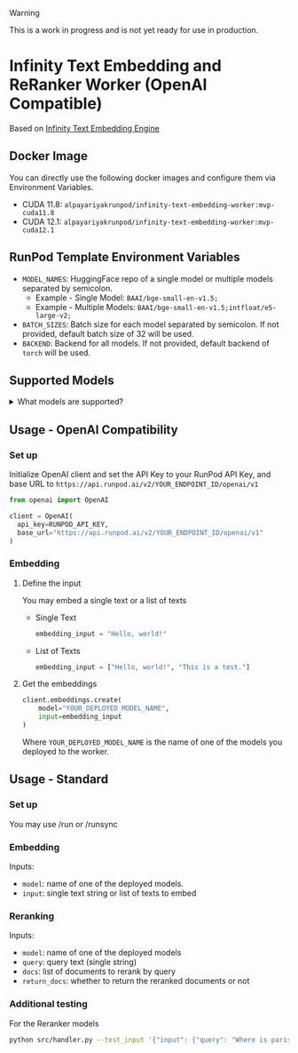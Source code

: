 > [!WARNING]  
> This is a work in progress and is not yet ready for use in production.


# Infinity Text Embedding and ReRanker Worker (OpenAI Compatible)
Based on [Infinity Text Embedding Engine](https://github.com/michaelfeil/infinity)

## Docker Image
You can directly use the following docker images and configure them via Environment Variables.
* CUDA 11.8: `alpayariyakrunpod/infinity-text-embedding-worker:mvp-cuda11.8`
* CUDA 12.1: `alpayariyakrunpod/infinity-text-embedding-worker:mvp-cuda12.1`

## RunPod Template Environment Variables
* `MODEL_NAMES`: HuggingFace repo of a single model or multiple models separated by semicolon.      
    * Example - Single Model: `BAAI/bge-small-en-v1.5;`
    * Example - Multiple Models: `BAAI/bge-small-en-v1.5;intfloat/e5-large-v2;`
* `BATCH_SIZES`: Batch size for each model separated by semicolon. If not provided, default batch size of 32 will be used. 
* `BACKEND`: Backend for all models. If not provided, default backend of `torch` will be used.

## Supported Models
<details>
  <summary>What models are supported?</summary>
  
  - All models supported by the sentence-transformers library.
  - All models reuploaded on the sentence transformers org https://huggingface.co/sentence-transformers / sbert.net. 

  With the command `--engine torch` the model must be compatible with sentence-transformers library
  
  For the latest trends, you might want to check out one of the following models.
    https://huggingface.co/spaces/mteb/leaderboard
    
</details>

## Usage - OpenAI Compatibility
### Set up
Initialize OpenAI client and set the API Key to your RunPod API Key, and base URL to `https://api.runpod.ai/v2/YOUR_ENDPOINT_ID/openai/v1`
```python
from openai import OpenAI

client = OpenAI(
  api_key=RUNPOD_API_KEY, 
  base_url="https://api.runpod.ai/v2/YOUR_ENDPOINT_ID/openai/v1"
)
```
### Embedding
1. Define the input

    You may embed a single text or a list of texts
    - Single Text
        ```python
        embedding_input = "Hello, world!"
        ```
    - List of Texts
        ```python
        embedding_input = ["Hello, world!", "This is a test."]
        ```
2. Get the embeddings
    ```python
    client.embeddings.create(
        model="YOUR_DEPLOYED_MODEL_NAME",
        input=embedding_input
    )
    ```
    Where `YOUR_DEPLOYED_MODEL_NAME` is the name of one of the models you deployed to the worker.

## Usage - Standard
### Set up
You may use /run or /runsync

### Embedding
Inputs:
* `model`: name of one of the deployed models.
* `input`: single text string or list of texts to embed

### Reranking
Inputs:
* `model`: name of one of the deployed models
* `query`: query text (single string)
* `docs`: list of documents to rerank by query
* `return_docs`: whether to return the reranked documents or not


### Additional testing

For the Reranker models 
```bash
python src/handler.py --test_input '{"input": {"query": "Where is paris?", "docs": ["Paris is in France", "Rome is in Italy"], "model": "mixedbread-ai/mxbai-rerank-xsmall-v1"}}'
```
    

<!-- <div align="center">

<h1>Template | Worker</h1>

[![CI | Test Handler](https://github.com/runpod-workers/worker-template/actions/workflows/CI-test_handler.yml/badge.svg)](https://github.com/runpod-workers/worker-template/actions/workflows/CI-test_handler.yml)
&nbsp;
[![CD | Build-Test-Release](https://github.com/runpod-workers/worker-template/actions/workflows/build-test-release.yml/badge.svg)](https://github.com/runpod-workers/worker-template/actions/workflows/build-test-release.yml)

🚀 | A simple worker that can be used as a starting point to build your own custom RunPod Endpoint API worker.
</div>

## 📖 | Getting Started

1. Clone this repository.
2. (Optional) Add DockerHub credentials to GitHub Secrets.
3. Add your code to the `src` directory.
4. Update the `handler.py` file to load models and process requests.
5. Add any dependencies to the `requirements.txt` file.
6. Add any other build time scripts to the`builder` directory, for example, downloading models.
7. Update the `Dockerfile` to include any additional dependencies.

### ⚙️ | CI/CD (GitHub Actions)

As a reference this repository provides example CI/CD workflows to help you test your worker and build a docker image. The three main workflows are:

1. `CI-test_handler.yml` - Tests the handler using the input provided by the `--test_input` argument when calling the file containing your handler.

### Test Handler

This workflow will validate that your handler works as expected. You may need to add some dependency installations to the `CI-test_handler.yml` file to ensure your handler can be tested.

The action expects the following arguments to be available:

- `vars.RUNNER_24GB` | The endpoint ID on RunPod for a 24GB runner.
- `secrets.RUNPOD_API_KEY` | Your RunPod API key.
- `secrets.GH_PAT` | Your GitHub Personal Access Token.
- `vars.GH_ORG` | The GitHub organization that owns the repository, this is where the runner will be added to.

### Test End-to-End

This repository is setup to automatically build and push a docker image to the GitHub Container Registry. You will need to add the following to the GitHub Secrets for this repository to enable this functionality:

- `DOCKERHUB_USERNAME` | Your DockerHub username for logging in.
- `DOCKERHUB_TOKEN` | Your DockerHub token for logging in.

Additionally, the following need to be added as GitHub actions variables:

- `DOCKERHUB_REPO` | The name of the repository you want to push to.
- `DOCKERHUB_IMG` | The name of the image you want to push to.

The `CD-docker_dev.yml` file will build the image and push it to the `dev` tag, while the `CD-docker_release.yml` file will build the image on releases and tag it with the release version.

The `CI-test_worker.yml` file will test the worker using the input provided by the `--test_input` argument when calling the file containing your handler. Be sure to update this workflow to install any dependencies you need to run your tests.

## Example Input

```json
{
    "input": {
        "name": "John Doe"
    }
}
```

## 💡 | Best Practices

System dependency installation, model caching, and other shell tasks should be added to the `builder/setup.sh` this will allow you to easily setup your Dockerfile as well as run CI/CD tasks.

Models should be part of your docker image, this can be accomplished by either copying them into the image or downloading them during the build process.

If using the input validation utility from the runpod python package, create a `schemas` python file where you can define the schemas, then import that file into your `handler.py` file.

## 🔗 | Links

🐳 [Docker Container](https://hub.docker.com/r/runpod/serverless-hello-world) -->
